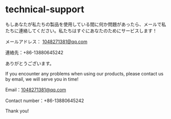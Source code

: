 # technical-support

もしあなたが私たちの製品を使用している間に何か問題があったら、メールで私たちに連絡してください。私たちはすぐにあなたのためにサービスします！

メールアドレス：
1048271381@qq.com

連絡先：+86-13880645242

ありがとうございます。


If you encounter any problems when using our products, please contact us by email, we will serve you in time!

Email：1048271381@qq.com

Contact number：+86-13880645242

Thank you!
